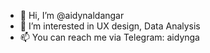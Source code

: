 - 👋 Hi, I’m @aidynaldangar
- 👀 I’m interested in UX design, Data Analysis 
- 📫 You can reach me via Telegram: aidynga

<!---
aidynaldangar/aidynaldangar is a ✨ special ✨ repository because its `README.md` (this file) appears on your GitHub profile.
You can click the Preview link to take a look at your changes.
--->
